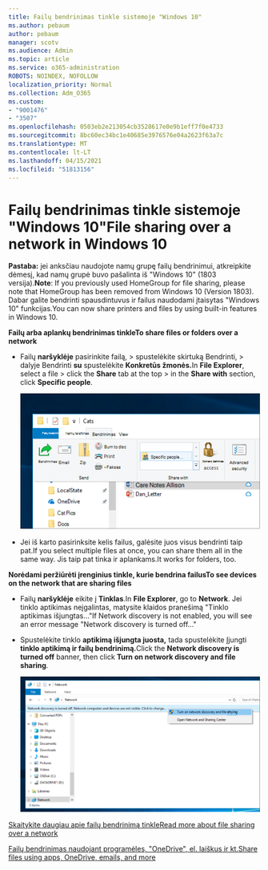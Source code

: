 ```yaml
---
title: Failų bendrinimas tinkle sistemoje "Windows 10"
ms.author: pebaum
author: pebaum
manager: scotv
ms.audience: Admin
ms.topic: article
ms.service: o365-administration
ROBOTS: NOINDEX, NOFOLLOW
localization_priority: Normal
ms.collection: Adm_O365
ms.custom:
- "9001476"
- "3507"
ms.openlocfilehash: 0503eb2e213054cb3528617e0e9b1eff7f0e4733
ms.sourcegitcommit: 8bc60ec34bc1e40685e3976576e04a2623f63a7c
ms.translationtype: MT
ms.contentlocale: lt-LT
ms.lasthandoff: 04/15/2021
ms.locfileid: "51813156"
---
```

# <a name="file-sharing-over-a-network-in-windows-10"></a><span data-ttu-id="f0c92-102">Failų bendrinimas tinkle sistemoje "Windows 10"</span><span class="sxs-lookup"><span data-stu-id="f0c92-102">File sharing over a network in Windows 10</span></span>

<span data-ttu-id="f0c92-103">**Pastaba:** jei anksčiau naudojote namų grupę failų bendrinimui, atkreipkite dėmesį, kad namų grupė buvo pašalinta iš "Windows 10" (1803 versija).</span><span class="sxs-lookup"><span data-stu-id="f0c92-103">**Note**: If you previously used HomeGroup for file sharing, please note that HomeGroup has been removed from Windows 10 (Version 1803).</span></span> <span data-ttu-id="f0c92-104">Dabar galite bendrinti spausdintuvus ir failus naudodami įtaisytas "Windows 10" funkcijas.</span><span class="sxs-lookup"><span data-stu-id="f0c92-104">You can now share printers and files by using built-in features in Windows 10.</span></span>

<span data-ttu-id="f0c92-105">**Failų arba aplankų bendrinimas tinkle**</span><span class="sxs-lookup"><span data-stu-id="f0c92-105">**To share files or folders over a network**</span></span>

- <span data-ttu-id="f0c92-106">Failų **naršyklėje** pasirinkite failą, > spustelėkite  skirtuką Bendrinti, > dalyje Bendrinti **su** spustelėkite **Konkretūs žmonės.**</span><span class="sxs-lookup"><span data-stu-id="f0c92-106">In **File Explorer**, select a file > click the **Share** tab at the top > in the **Share with** section, click **Specific people**.</span></span>

    ![Bendrinkite failą su konkrečiais žmonėmis.](media/share-with-specific-people.png)
          
- <span data-ttu-id="f0c92-108">Jei iš karto pasirinksite kelis failus, galėsite juos visus bendrinti taip pat.</span><span class="sxs-lookup"><span data-stu-id="f0c92-108">If you select multiple files at once, you can share them all in the same way.</span></span> <span data-ttu-id="f0c92-109">Jis taip pat tinka ir aplankams.</span><span class="sxs-lookup"><span data-stu-id="f0c92-109">It works for folders, too.</span></span>

<span data-ttu-id="f0c92-110">**Norėdami peržiūrėti įrenginius tinkle, kurie bendrina failus**</span><span class="sxs-lookup"><span data-stu-id="f0c92-110">**To see devices on the network that are sharing files**</span></span>

- <span data-ttu-id="f0c92-111">Failų **naršyklėje** eikite į **Tinklas**.</span><span class="sxs-lookup"><span data-stu-id="f0c92-111">In **File Explorer**, go to **Network**.</span></span> <span data-ttu-id="f0c92-112">Jei tinklo aptikimas neįgalintas, matysite klaidos pranešimą "Tinklo aptikimas išjungtas..."</span><span class="sxs-lookup"><span data-stu-id="f0c92-112">If Network discovery is not enabled, you will see an error message "Network discovery is turned off..."</span></span>

- <span data-ttu-id="f0c92-113">Spustelėkite tinklo **aptikimą išjungta juosta,** tada spustelėkite Įjungti **tinklo aptikimą ir failų bendrinimą.**</span><span class="sxs-lookup"><span data-stu-id="f0c92-113">Click the **Network discovery is turned off** banner, then click **Turn on network discovery and file sharing**.</span></span>

    ![Įjunkite tinklo aptikimą ir failų bendrinimą.](media/turn-on-network-discovery.png)

[<span data-ttu-id="f0c92-115">Skaitykite daugiau apie failų bendrinimą tinkle</span><span class="sxs-lookup"><span data-stu-id="f0c92-115">Read more about file sharing over a network</span></span>](https://support.microsoft.com/help/4092694/windows-10-file-sharing-over-a-network)

[<span data-ttu-id="f0c92-116">Failų bendrinimas naudojant programėles, "OneDrive", el. laiškus ir kt.</span><span class="sxs-lookup"><span data-stu-id="f0c92-116">Share files using apps, OneDrive, emails, and more</span></span>](https://support.microsoft.com/help/4027674/windows-10-share-files-in-file-explorer)
